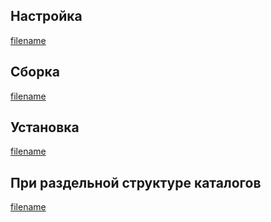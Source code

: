 <pkg :name="'psmisc'" instsize showsbu2></pkg>

## Настройка

[filename](../packages/psmisc/configure ':include')

## Сборка

[filename](../packages/psmisc/build ':include')

## Установка

[filename](../packages/psmisc/install ':include')

## При раздельной структуре каталогов

[filename](../packages/psmisc/cldirs ':include')

<script>
	new Vue({ el: '#main' })
</script>
